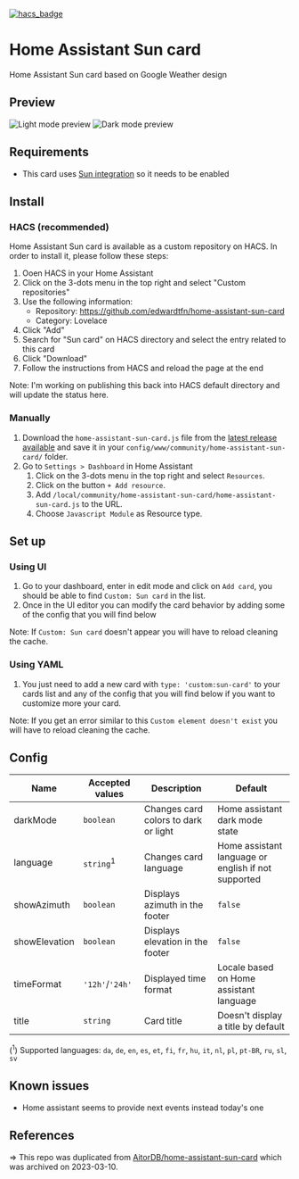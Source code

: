 [![hacs_badge](https://img.shields.io/badge/HACS-Custom-41BDF5.svg?style=for-the-badge)](https://github.com/hacs/integration)

# Home Assistant Sun card
Home Assistant Sun card based on Google Weather design

## Preview
![Light mode preview](https://user-images.githubusercontent.com/6829526/118412152-54d93900-b690-11eb-8b2b-e87b4cbcca7f.png)
![Dark mode preview](https://user-images.githubusercontent.com/6829526/118412162-64f11880-b690-11eb-9bd7-b8c6c7d8efd8.png)

## Requirements
- This card uses [Sun integration](https://www.home-assistant.io/integrations/sun/) so it needs to be enabled

## Install
### HACS (recommended)

Home Assistant Sun card is available as a custom repository on HACS.
In order to install it, please follow these steps:
1. Ooen HACS in your Home Assistant
1. Click on the 3-dots menu in the top right and select "Custom repositories"
1. Use the following information:
    - Repository: https://github.com/edwardtfn/home-assistant-sun-card
    - Category: Lovelace
1. Click "Add"
1. Search for "Sun card" on HACS directory and select the entry related to this card
1. Click "Download"
1. Follow the instructions from HACS and reload the page at the end

Note: I'm working on publishing this back into HACS default directory and will update the status here.

### Manually
1. Download the `home-assistant-sun-card.js` file from the [latest release available](https://github.com/edwardtfn/home-assistant-sun-card/releases) and save it in your `config/www/community/home-assistant-sun-card/` folder.
1. Go to `Settings > Dashboard` in Home Assistant
    1. Click on the 3-dots menu in the top right and select `Resources`.
    1. Click on the button `+ Add resource`.
    1. Add `/local/community/home-assistant-sun-card/home-assistant-sun-card.js` to the URL.
    1. Choose `Javascript Module` as Resource type.

## Set up
### Using UI
1. Go to your dashboard, enter in edit mode and click on `Add card`, you should be able to find `Custom: Sun card` in the list.
1. Once in the UI editor you can modify the card behavior by adding some of the config that you will find below

Note: If `Custom: Sun card` doesn't appear you will have to reload cleaning the cache.

### Using YAML
1. You just need to add a new card with `type: 'custom:sun-card'` to your cards list and any of the config that you will find below if you want to customize more your card.

Note: If you get an error similar to this `Custom element doesn't exist` you will have to reload cleaning the cache.

## Config
| Name          | Accepted values      | Description                          | Default                                             |
|---------------|----------------------|--------------------------------------|-----------------------------------------------------|
| darkMode      | `boolean`            | Changes card colors to dark or light | Home assistant dark mode state                      |
| language      | `string`<sup>1</sup> | Changes card language                | Home assistant language or english if not supported |
| showAzimuth   | `boolean`            | Displays azimuth in the footer       | `false`                                             |
| showElevation | `boolean`            | Displays elevation in the footer     | `false`                                             |
| timeFormat    | `'12h'`/`'24h'`      | Displayed time format                | Locale based on Home assistant language             |
| title         | `string`             | Card title                           | Doesn't display a title by default                  |         |

(<sup>1</sup>) Supported languages: `da`, `de`, `en`, `es`, `et`, `fi`, `fr`, `hu`, `it`, `nl`, `pl`, `pt-BR`, `ru`, `sl`, `sv`

## Known issues
- Home assistant seems to provide next events instead today's one 

## References
=> This repo was duplicated from [AitorDB/home-assistant-sun-card](https://github.com/AitorDB/home-assistant-sun-card) which was archived on 2023-03-10.

